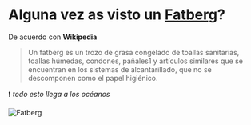 
[by]: <> (Eduardo avila)
[date]: <> (8 de marzo 2020)
[title]: <> (Di adios a las toallas humedas)

# Alguna vez as visto un [Fatberg](https://es.wikipedia.org/wiki/Fatberg)? 

De acuerdo con **Wikipedia**

> Un fatberg es un trozo de grasa congelado de toallas sanitarias, toallas húmedas, condones, pañales1​ y artículos similares que se encuentran en los sistemas de alcantarillado, que no se descomponen como el papel higiénico. 

 :heavy_exclamation_mark: *todo esto llega a los océanos*

![Fatberg](http://localhost:3000/image/Fatberg_at_Museum_of_London.jpg/{{token}})

